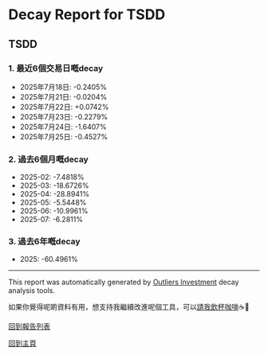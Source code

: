# Decay Report for TSDD

## TSDD

### 1. 最近6個交易日嘅decay

- 2025年7月18日: -0.2405%
- 2025年7月21日: -0.0204%
- 2025年7月22日: +0.0742%
- 2025年7月23日: -0.2279%
- 2025年7月24日: -1.6407%
- 2025年7月25日: -0.4527%

### 2. 過去6個月嘅decay

- 2025-02: -7.4818%
- 2025-03: -18.6726%
- 2025-04: -28.8941%
- 2025-05: -5.5448%
- 2025-06: -10.9961%
- 2025-07: -6.2811%

### 3. 過去6年嘅decay

- 2025: -60.4961%

------------------------------
This report was automatically generated by [Outliers Investment](https://outliersecon.github.io/Outliers-Investment/) decay analysis tools.

如果你覺得呢啲資料有用，想支持我繼續改進呢個工具，可以[請我飲杯咖啡](https://buymeacoffee.com/outliersecon)☕🙏

[回到報告列表](https://outliersecon.github.io/Outliers-Investment/reports/reports_public)

[回到主頁](https://outliersecon.github.io/Outliers-Investment/)